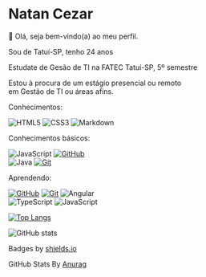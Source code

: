 # Natan Cezar

👋 Olá, seja bem-vindo(a) ao meu perfil.

Sou de Tatuí-SP, tenho 24 anos

Estudate de Gesão de TI na FATEC Tatuí-SP, 5º semestre

Estou à procura de um estágio presencial ou remoto <br> em Gestão de TI ou áreas afins.

Conhecimentos:

![HTML5](https://img.shields.io/badge/HTML5-000?style=for-the-badge&logo=html5)
![CSS3](https://img.shields.io/badge/CSS3-000?style=for-the-badge&logo=css3&logoColor=264CE4)
![Markdown](https://img.shields.io/badge/Markdown-000?style=for-the-badge&logo=markdown)

Conhecimentos básicos:

![JavaScript](https://img.shields.io/badge/JavaScript-000?style=for-the-badge&logo=javascript)
[![GitHub](https://img.shields.io/badge/GitHub-000?style=for-the-badge&logo=github&logoColor=30A3DC)](https://docs.github.com/)
<br>
![Java](https://img.shields.io/badge/Java-000?style=for-the-badge&logo=java)
[![Git](https://img.shields.io/badge/Git-000?style=for-the-badge&logo=git&logoColor=E94D5F)](https://git-scm.com/doc)

Aprendendo:

[![GitHub](https://img.shields.io/badge/GitHub-000?style=for-the-badge&logo=github&logoColor=30A3DC)](https://docs.github.com/)
[![Git](https://img.shields.io/badge/Git-000?style=for-the-badge&logo=git&logoColor=E94D5F)](https://git-scm.com/doc) 
![Angular](https://img.shields.io/badge/Angular-000?style=for-the-badge&logo=angular&logoColor=C3002F)
<br>
![TypeScript](https://img.shields.io/badge/TypeScript-000?style=for-the-badge&logo=typescript)
![JavaScript](https://img.shields.io/badge/JavaScript-000?style=for-the-badge&logo=javascript)

[![Top Langs](https://github-readme-stats.vercel.app/api/top-langs/?username=natancezar&title_color=9745F5&text_color=9745F5&bg_color=000000&border_color=9745F5)](https://github.com/natancezar/github-readme-stats)

![GitHub stats](https://github-readme-stats.vercel.app/api?username=natancezar&show_icons=true&theme=midnight-purple&rank_icon=github&border_color=9745F5)


Badges by [shields.io](https://shields.io/)

GitHub Stats By [Anurag](https://github.com/anuraghazra/github-readme-stats)
